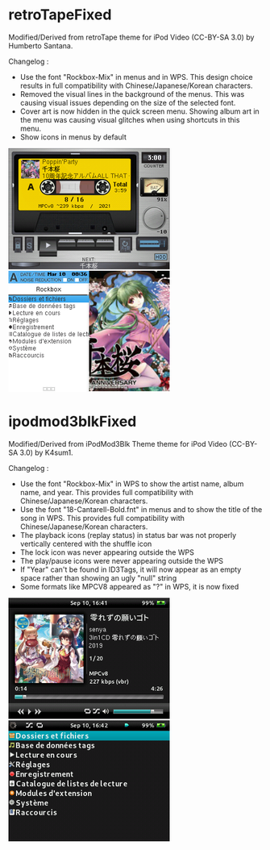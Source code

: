 # retroTapeFixed
Modified/Derived from retroTape theme for iPod Video (CC-BY-SA 3.0) by Humberto Santana.

Changelog : 
- Use the font "Rockbox-Mix" in menus and in WPS. This design choice results in full compatibility with Chinese/Japanese/Korean characters.
- Removed the visual lines in the background of the menus. This was causing visual issues depending on the size of the selected font.
- Cover art is now hidden in the quick screen menu. Showing album art in the menu was causing visual glitches when using shortcuts in this menu.
- Show icons in menus by default

![Alt text](retroTapeFixed/screenshots/wps.png?raw=true "WPS")
![Alt text](retroTapeFixed/screenshots/menu.png?raw=true "MENU")

# ipodmod3blkFixed
Modified/Derived from iPodMod3Blk Theme theme for iPod Video (CC-BY-SA 3.0) by K4sum1.

Changelog : 
- Use the font "Rockbox-Mix" in WPS to show the artist name, album name, and year. This provides full compatibility with Chinese/Japanese/Korean characters.
- Use the font "18-Cantarell-Bold.fnt" in menus and to show the title of the song in WPS. This provides full compatibility with Chinese/Japanese/Korean characters.
- The playback icons (replay status) in status bar was not properly vertically centered with the shuffle icon
- The lock icon was never appearing outside the WPS
- The play/pause icons were never appearing outside the WPS
- If "Year" can't be found in ID3Tags, it will now appear as an empty space rather than showing an ugly "null" string
- Some formats like MPCV8 appeared as "?" in WPS, it is now fixed

![Alt text](ipodmod3blkFixed/screenshots/wps.png?raw=true "WPS")
![Alt text](ipodmod3blkFixed/screenshots/menu.png?raw=true "MENU")